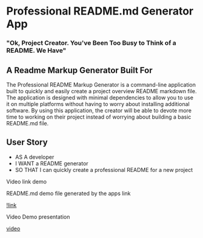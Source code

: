 # Professional README.md Generator App
### "Ok, Project Creator. You've Been Too Busy to Think of a README. We Have"

## A Readme Markup Generator Built For

The Professional README Markup Generator is a command-line application built to quickly and easily create a project overview README markdown file. The application is designed with minimal dependencies to allow you to use it on multiple platforms without having to worry about installing additional software. By using this application, the creator will be able to devote more time to working on their project instead of worrying about building a basic README.md file.

## User Story

- AS A developer
- I WANT a README generator
- SO THAT I can quickly create a professional README for a new project

Video link demo



README.md demo file generated by the apps link

[!link](https://github.com/Bryan3D/proREADMEgenApp/tree/main/doc#readme)

Video Demo presentation

[video](https://github.com/Bryan3D/proREADMEgenApp/blob/main/DemoVideo.mp4)
